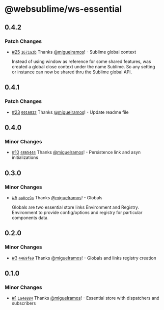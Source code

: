 # @websublime/ws-essential

## 0.4.2

### Patch Changes

- [#25](https://github.com/websublime/sublime-sdk/pull/25) [`1671a3b`](https://github.com/websublime/sublime-sdk/commit/1671a3b689c6afbbcc89cf5d8ac7b02cecaa0d80) Thanks [@miguelramos](https://github.com/miguelramos)! - Sublime global context

  Instead of using window as reference for some shared features, was created a global close context under
  the name Sublime. So any setting or instance can now be shared thru the Sublime global API.

## 0.4.1

### Patch Changes

- [#23](https://github.com/websublime/sublime-sdk/pull/23) [`0016032`](https://github.com/websublime/sublime-sdk/commit/00160322065041917f29d52d31d5d4980eddff10) Thanks [@miguelramos](https://github.com/miguelramos)! - Update readme file

## 0.4.0

### Minor Changes

- [#10](https://github.com/websublime/sublime-sdk/pull/10) [`4865444`](https://github.com/websublime/sublime-sdk/commit/48654448043cda1586a21980ae390b1cdd2aed1f) Thanks [@miguelramos](https://github.com/miguelramos)! - Persistence link and asyn initializations

## 0.3.0

### Minor Changes

- [#5](https://github.com/websublime/sublime-sdk/pull/5) [`aa0ce9a`](https://github.com/websublime/sublime-sdk/commit/aa0ce9a3a533a3a23e76ad156ce615ffae9b249f) Thanks [@miguelramos](https://github.com/miguelramos)! - Globals

  Globals are two essential store links Environment and Registry. Environment to provide config/options and registry for particular components data.

## 0.2.0

### Minor Changes

- [#3](https://github.com/websublime/sublime-sdk/pull/3) [`4469fe9`](https://github.com/websublime/sublime-sdk/commit/4469fe94ae97a40105fb3e913e630a731876056f) Thanks [@miguelramos](https://github.com/miguelramos)! - Globals and links registry creation

## 0.1.0

### Minor Changes

- [#1](https://github.com/websublime/sublime-sdk/pull/1) [`1a4e884`](https://github.com/websublime/sublime-sdk/commit/1a4e884656bdee9d8afe6819dbd3de2e3b535acb) Thanks [@miguelramos](https://github.com/miguelramos)! - Essential store with dispatchers and subscribers
